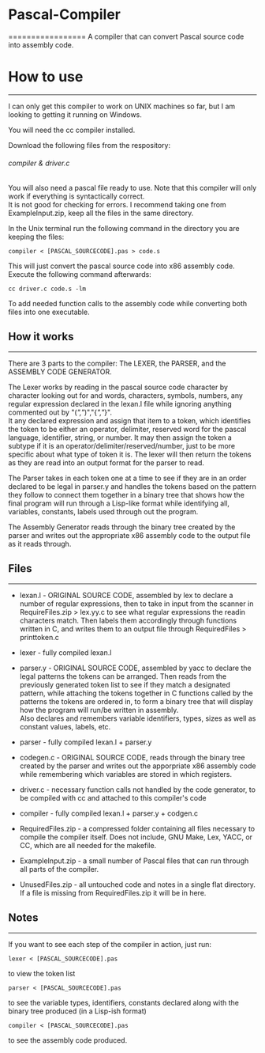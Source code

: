 # Pascal-Compiler
=================
A compiler that can convert Pascal source code into assembly code.

# How to use
-------------

I can only get this compiler to work on UNIX machines so far, but I am looking to getting it running on Windows.

You will need the cc compiler installed.

Download the following files from the respository: 

###### compiler & driver.c

You will also need a pascal file ready to use.  Note that this compiler will only work if everything is syntactically correct.  
It is not good for checking for errors.  I recommend taking one from ExampleInput.zip, keep all the files in the same directory.

In the Unix terminal run the following command in the directory you are keeping the files:

	compiler < [PASCAL_SOURCECODE].pas > code.s

This will just convert the pascal source code into x86 assembly code.  Execute the following command afterwards:

	cc driver.c code.s -lm

To add needed function calls to the assembly code while converting both files into one executable.


## How it works
----------------

There are 3 parts to the compiler: The LEXER, the PARSER, and the ASSEMBLY CODE GENERATOR.  

The Lexer works by reading in the pascal source code character by character looking out for and words, characters, symbols, numbers,
any regular expression declared in the lexan.l file while ignoring anything commented out by  "(*","*)","{*","*}".  
It any declared expression and assign that item to a token, which identifies the token to be either an operator, delimiter,
reserved word for the pascal language, identifier, string, or number.  It may then assign the token a subtype if it is an 
operator/delimiter/reserved/number, just to be more specific about what type of token it is.  The lexer will then return the 
tokens as they are read into an output format for the parser to read.

The Parser takes in each token one at a time to see if they are in an order declared to be legal in parser.y and handles the tokens
based on the pattern they follow to connect them together in a binary tree that shows how the final program will run through a
Lisp-like format while identifying all, variables, constants, labels used through out the program.

The Assembly Generator reads through the binary tree created by the parser and writes out the appropriate x86 assembly code to the
output file as it reads through.

## Files
---------

* lexan.l - ORIGINAL SOURCE CODE, assembled by lex to declare a number of regular expressions, then to take in input from the scanner 
in RequireFiles.zip > lex.yy.c to see what regular expressions the readin characters match. Then labels them accordingly through
functions written in C, and writes them to an output file through RequiredFiles > printtoken.c

* lexer - fully compiled lexan.l

* parser.y - ORIGINAL SOURCE CODE, assembled by yacc to declare the legal patterns the tokens can be arranged.  Then reads from the
previously generated token list to see if they match a designated pattern, while attaching the tokens together in C functions called
by the patterns the tokens are ordered in, to form a binary tree that will display how the program will run/be written in assembly.  
Also declares and remembers variable identifiers, types, sizes as well as constant values, labels, etc.

* parser - fully compiled lexan.l + parser.y

* codegen.c - ORIGINAL SOURCE CODE, reads through the binary tree created by the parser and writes out the
apporpriate x86 assembly code while remembering which variables are stored in which registers.

* driver.c - necessary function calls not handled by the code generator, to be compiled with cc and attached to this 
compiler's code

* compiler - fully compiled lexan.l + parser.y + codgen.c

* RequiredFiles.zip - a compressed folder containing all files necessary to compile the compiler itself.  Does not include,
GNU Make, Lex, YACC, or CC, which are all needed for the makefile.

* ExampleInput.zip - a small number of Pascal files that can run through all parts of the compiler.

* UnusedFiles.zip - all untouched code and notes in a single flat directory.  If a file is missing from RequiredFiles.zip it will be in here.


## Notes
---------

If you want to see each step of the compiler in action, just run:

	lexer < [PASCAL_SOURCECODE].pas

to view the token list

	parser < [PASCAL_SOURCECODE].pas

to see the variable types, identifiers, constants declared along with the binary tree produced (in a Lisp-ish format)

	compiler < [PASCAL_SOURCECODE].pas

to see the assembly code produced.
